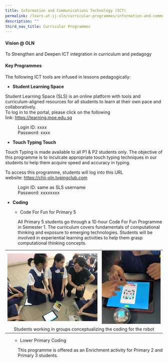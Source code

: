 ```yaml
---
title: Information and Communications Technology (ICT)
permalink: /learn-at-ij-oln/curricular-programmes/information-and-communications-technology-ict/
description: ""
third_nav_title: Curricular Programmes
---
```

<h4><strong>Vision @ OLN</strong></h4>
<p>To Strengthen and Deepen ICT integration in curriculum and pedagogy</p>
<h4><strong>Key Programmes</strong></h4>
<p>The following ICT tools are infused in lessons pedagogically:</p>
<ul>
<li><strong>Student Learning Space</strong></li>
</ul>
<p>Student Learning Space (SLS) is an online platform with tools and curriculum-aligned resources for all students to learn at their own pace and collaboratively.<br />To log in to the portal, please click on the following link:&nbsp;<a href="https://learning.moe.edu.sg/" target="_blank" rel="noopener">https://learning.moe.edu.sg</a></p>
<p style="padding-left: 40px;">Login ID: xxxx<br />Password: xxxx</p>
<ul>
<li>
<p><strong>Touch Typing Touch</strong></p>
</li>
</ul>
<p>Touch Typing is made available to all P1 &amp; P2 students only. The objective of this programme is to inculcate appropriate touch typing techniques in our students to help them acquire speed and accuracy in typing.&nbsp;</p>
<p>To access this programme, students will log into this URL website:&nbsp;<a href="https://chij-oln.typingclub.com/" target="_blank" rel="noopener">https://chij-oln.typingclub.com</a></p>
<p style="padding-left: 40px;">Login ID: same as SLS username<br />Password: xxxxxxxx</p>
<ul>
<li><strong>Coding</strong></li>
<ul>
<li>Code For Fun for Primary 5</li>
</ul>
</ul>
<p style="padding-left: 40px;">All Primary 5&nbsp;students&nbsp;go through a 10-hour Code For Fun Programme in Semester 1. The curriculum covers fundamentals of computational thinking and exposure to emerging technologies. Students&nbsp;will be involved in experiential learning activities to help them grasp computational thinking concepts.</p>
<table style="border-collapse: collapse; width: 100%;" border="0">
<tbody>
<tr>
<td style="width: 60%;"><img src="/images/ict1.jpg"></td>
<td style="width: 40%;"><img src="/images/ict2.jpg"></td>
</tr>
<tr>
<td style="text-align: center;" colspan="2">Students working in groups conceptualizing the coding for the robot</td>
</tr>
</tbody>
</table>
<ul>
<ul>
<li>Lower Primary Coding</li>
</ul>
</ul>
<p style="padding-left: 40px;">This programme is offered as an Enrichment activity for Primary 2 and Primary 3 students.</p>